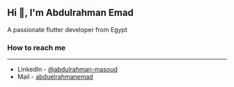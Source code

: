 ## Hi 👋, I'm Abdulrahman Emad

A passionate flutter developer from Egypt

### How to reach me 

---

- LinkedIn - [@abdulrahman-masoud](https://www.linkedin.com/in/abdulrahman-masoud-a73504234/)
- Mail - [abduelrahmanemad](mailto:abduelrahmanemad@gmail.com)